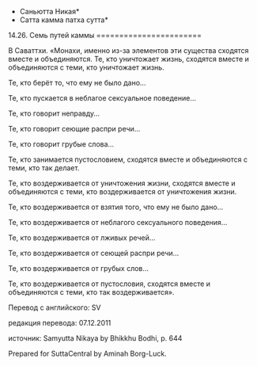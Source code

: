 * Саньютта Никая*
* Сатта камма патха сутта*

14\.26\. Семь путей каммы
\=\=\=\=\=\=\=\=\=\=\=\=\=\=\=\=\=\=\=\=\=\=\=

В Саваттхи\. «Монахи, именно из\-за элементов эти существа сходятся вместе и объединяются\. Те, кто уничтожает жизнь, сходятся вместе и объединяются с теми, кто уничтожает жизнь\.

Те, кто берёт то, что ему не было дано…

Те, кто пускается в неблагое сексуальное поведение…

Те, кто говорит неправду…

Те, кто говорит сеющие распри речи…

Те, кто говорит грубые слова…

Те, кто занимается пустословием, сходятся вместе и объединяются с теми, кто так делает\.

Те, кто воздерживается от уничтожения жизни, сходятся вместе и объединяются с теми, кто воздерживается от уничтожения жизни\.

Те, кто воздерживается от взятия того, что ему не было дано…

Те, кто воздерживается от неблагого сексуального поведения…

Те, кто воздерживается от лживых речей…

Те, кто воздерживается от сеющей распри речи…

Те, кто воздерживается от грубых слов…

Те, кто воздерживается от пустословия, сходятся вместе и объединяются с теми, кто так воздерживается»\.

Перевод с английского: SV

редакция перевода: 07\.12\.2011

источник: Samyutta Nikaya by Bhikkhu Bodhi, p\. 644

Prepared for SuttaCentral by Aminah Borg\-Luck\.